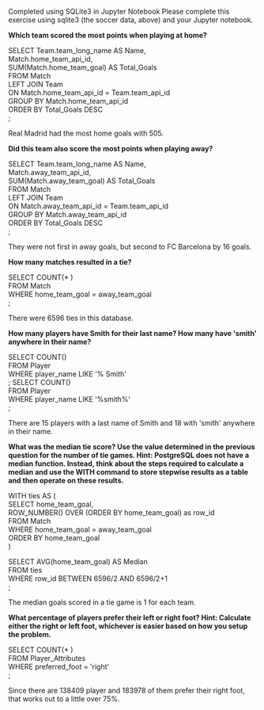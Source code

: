Completed using SQLite3 in Jupyter Notebook
Please complete this exercise using sqlite3 (the soccer data, above) and your Jupyter notebook.

__Which team scored the most points when playing at home?__

SELECT Team.team_long_name AS Name,  
Match.home_team_api_id,  
SUM(Match.home_team_goal) AS Total_Goals  
FROM Match  
LEFT JOIN Team  
ON Match.home_team_api_id = Team.team_api_id  
GROUP BY Match.home_team_api_id  
ORDER BY Total_Goals DESC  
;

Real Madrid had the most home goals with 505.

__Did this team also score the most points when playing away?__

SELECT Team.team_long_name AS Name,  
Match.away_team_api_id,  
SUM(Match.away_team_goal) AS Total_Goals  
FROM Match  
LEFT JOIN Team  
ON Match.away_team_api_id = Team.team_api_id  
GROUP BY Match.away_team_api_id  
ORDER BY Total_Goals DESC  
;

They were not first in away goals, but second to FC Barcelona by 16 goals.

__How many matches resulted in a tie?__

SELECT COUNT(* )  
FROM Match  
WHERE home_team_goal = away_team_goal  
;

There were 6596 ties in this database.

__How many players have Smith for their last name? How many have 'smith' anywhere in their name?__

SELECT COUNT()  
FROM Player  
WHERE player_name LIKE '% Smith'  
; SELECT COUNT()  
FROM Player  
WHERE player_name LIKE '%smith%'  
;

There are 15 players with a last name of Smith and 18 with 'smith' anywhere in their name.

__What was the median tie score? Use the value determined in the previous question for the number of tie games. Hint: PostgreSQL does not have a median function. Instead, think about the steps required to calculate a median and use the WITH command to store stepwise results as a table and then operate on these results.__

WITH ties AS (  
SELECT home_team_goal,  
ROW_NUMBER() OVER (ORDER BY home_team_goal) as row_id  
FROM Match  
WHERE home_team_goal = away_team_goal  
ORDER BY home_team_goal  
)

SELECT AVG(home_team_goal) AS Median  
FROM ties  
WHERE row_id BETWEEN 6596/2 AND 6596/2+1  
;

The median goals scored in a tie game is 1 for each team.

__What percentage of players prefer their left or right foot? Hint: Calculate either the right or left foot, whichever is easier based on how you setup the problem.__
 
SELECT COUNT(* )  
FROM Player_Attributes  
WHERE preferred_foot = 'right'  
;

Since there are 138409 player and 183978 of them prefer their right foot, that works out to a little over 75%.
